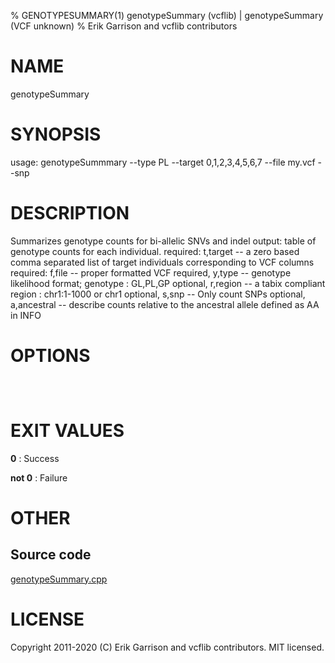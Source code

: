 % GENOTYPESUMMARY(1) genotypeSummary (vcflib) | genotypeSummary (VCF unknown)
% Erik Garrison and vcflib contributors

# NAME

genotypeSummary

# SYNOPSIS

usage: genotypeSummmary --type PL --target 0,1,2,3,4,5,6,7 --file my.vcf --snp

# DESCRIPTION

Summarizes genotype counts for bi-allelic SNVs and indel output: table of genotype counts for each individual. required: t,target -- a zero based comma separated list of target individuals corresponding to VCF columns required: f,file -- proper formatted VCF required, y,type -- genotype likelihood format; genotype : GL,PL,GP optional, r,region -- a tabix compliant region : chr1:1-1000 or chr1 optional, s,snp -- Only count SNPs optional, a,ancestral -- describe counts relative to the ancestral allele defined as AA in INFO

# OPTIONS

```



```

# EXIT VALUES

**0**
: Success

**not 0**
: Failure

# OTHER

## Source code

[genotypeSummary.cpp](https://github.com/vcflib/vcflib/blob/master/src/genotypeSummary.cpp)

# LICENSE

Copyright 2011-2020 (C) Erik Garrison and vcflib contributors. MIT licensed.

<!--
  Created with ./scripts/bin2md.rb scripts/bin2md-template.erb
-->
